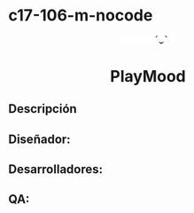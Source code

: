 # c17-106-m-nocode
<p align="center">
  <img src="Logo PLaymood.png" alt="" width="100">
</p>

<h1 align="center">PlayMood</h1>


## Descripción

## Diseñador:

## Desarrolladores:

## QA:
